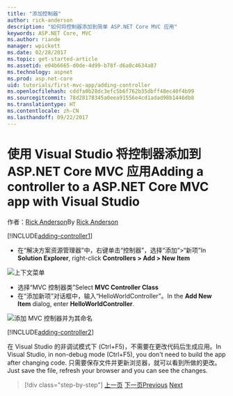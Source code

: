 ```yaml
---
title: "添加控制器"
author: rick-anderson
description: "如何将控制器添加到简单 ASP.NET Core MVC 应用"
keywords: ASP.NET Core, MVC
ms.author: riande
manager: wpickett
ms.date: 02/28/2017
ms.topic: get-started-article
ms.assetid: e04b6665-d0de-4d99-b78f-d6a0c4634a87
ms.technology: aspnet
ms.prod: asp.net-core
uid: tutorials/first-mvc-app/adding-controller
ms.openlocfilehash: cddfa0b28dc3efc5b6f762b35dbff48ec40f4b99
ms.sourcegitcommit: 78d28178345a0eea91556e4cd1adad98b1446db8
ms.translationtype: HT
ms.contentlocale: zh-CN
ms.lasthandoff: 09/22/2017
---
```

# <a name="adding-a-controller-to-a-aspnet-core-mvc-app-with-visual-studio"></a><span data-ttu-id="5bd4a-104">使用 Visual Studio 将控制器添加到 ASP.NET Core MVC 应用</span><span class="sxs-lookup"><span data-stu-id="5bd4a-104">Adding a controller to a ASP.NET Core MVC app with Visual Studio</span></span>

<span data-ttu-id="5bd4a-105">作者：[Rick Anderson](https://twitter.com/RickAndMSFT)</span><span class="sxs-lookup"><span data-stu-id="5bd4a-105">By [Rick Anderson](https://twitter.com/RickAndMSFT)</span></span>

[!INCLUDE[adding-controller1](../../includes/mvc-intro/adding-controller1.md)]

* <span data-ttu-id="5bd4a-106">在“解决方案资源管理器”中，右键单击“控制器”，选择“添加”>“新项”</span><span class="sxs-lookup"><span data-stu-id="5bd4a-106">In **Solution Explorer**, right-click **Controllers > Add > New Item**</span></span>

![上下文菜单](adding-controller/_static/add_controller.png)

* <span data-ttu-id="5bd4a-108">选择“MVC 控制器类”</span><span class="sxs-lookup"><span data-stu-id="5bd4a-108">Select **MVC Controller Class**</span></span>
* <span data-ttu-id="5bd4a-109">在“添加新项”对话框中，输入“HelloWorldController”。</span><span class="sxs-lookup"><span data-stu-id="5bd4a-109">In the **Add New Item** dialog, enter **HelloWorldController**.</span></span>

![添加 MVC 控制器并为其命名](adding-controller/_static/ac.png)

[!INCLUDE[adding-controller2](../../includes/mvc-intro/adding-controller2.md)]

<span data-ttu-id="5bd4a-111">在 Visual Studio 的非调试模式下 (Ctrl+F5)，不需要在更改代码后生成应用。</span><span class="sxs-lookup"><span data-stu-id="5bd4a-111">In Visual Studio, in non-debug mode (Ctrl+F5), you don't need to build the app after changing  code.</span></span> <span data-ttu-id="5bd4a-112">只需要保存文件并更新浏览器，就可以看到所做的更改。</span><span class="sxs-lookup"><span data-stu-id="5bd4a-112">Just save the file, refresh your browser and you can see the changes.</span></span>

>[!div class="step-by-step"]
<span data-ttu-id="5bd4a-113">[上一页](start-mvc.md)
[下一页](adding-view.md)</span><span class="sxs-lookup"><span data-stu-id="5bd4a-113">[Previous](start-mvc.md)
[Next](adding-view.md)</span></span>  

